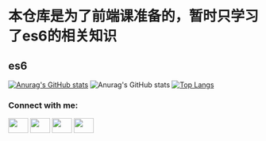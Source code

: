 # 本仓库是为了前端课准备的，暂时只学习了es6的相关知识
## es6
[![Anurag's GitHub stats](https://github-readme-stats.vercel.app/api?username=1766868838)](https://github.com/anuraghazra/github-readme-stats)
![Anurag's GitHub stats](https://github-readme-stats.vercel.app/api?username=1766868838&show_icons=true)
[![Top Langs](https://github-readme-stats.vercel.app/api/top-langs/?username=1766868838&layout=compact)](https://github.com/anuraghazra/github-readme-stats)
<h3 align="left">Connect with me:</h3>
<p align="left">
<a href="your link" target="blank"><img align="center" src="https://cdn.jsdelivr.net/npm/simple-icons@3.0.1/icons/twitter.svg" alt="" height="30" width="40" /></a>
<a href="your link" target="blank"><img align="center" src="https://cdn.jsdelivr.net/npm/simple-icons@3.0.1/icons/linkedin.svg" alt="" height="30" width="40" /></a>
<a href="your link" target="blank"><img align="center" src="https://cdn.jsdelivr.net/npm/simple-icons@3.0.1/icons/instagram.svg" alt="" height="30" width="40" /></a>
<a href="your link" target="blank"><img align="center" src="https://cdn.jsdelivr.net/npm/simple-icons@3.0.1/icons/youtube.svg" alt="" height="30" width="40" /></a>
</p>